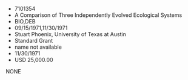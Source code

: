* 7101354
* A Comparison of Three Independently Evolved Ecological      Systems
* BIO,DEB
* 09/15/1971,11/30/1971
* Stuart Phoenix, University of Texas at Austin
* Standard Grant
*   name not available
* 11/30/1971
* USD 25,000.00

NONE